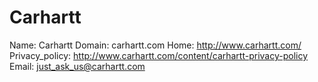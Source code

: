 
# Carhartt

Name: Carhartt
Domain: carhartt.com
Home: http://www.carhartt.com/
Privacy_policy: http://www.carhartt.com/content/carhartt-privacy-policy
Email: just_ask_us@carhartt.com
